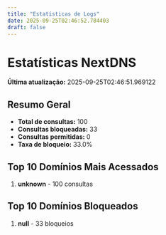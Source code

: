 ```yaml
---
title: "Estatísticas de Logs"
date: 2025-09-25T02:46:52.784403
draft: false
---
```

# Estatísticas NextDNS
**Última atualização:** 2025-09-25T02:46:51.969122
## Resumo Geral
- **Total de consultas:** 100
- **Consultas bloqueadas:** 33
- **Consultas permitidas:** 0
- **Taxa de bloqueio:** 33.0%
## Top 10 Domínios Mais Acessados
1. **unknown** - 100 consultas

## Top 10 Domínios Bloqueados

1. **null** - 33 bloqueios
